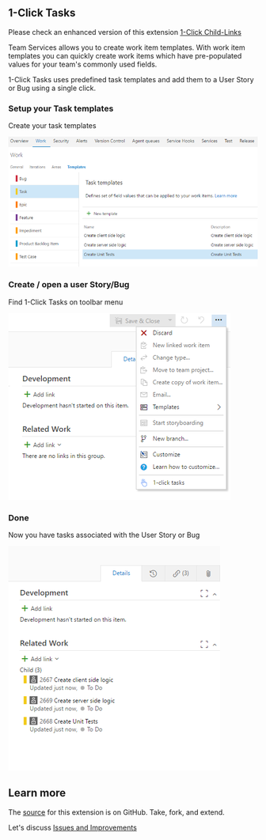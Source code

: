 ## 1-Click Tasks ##

Please check an enhanced version of this extension <a href="https://marketplace.visualstudio.com/items?itemName=ruifig.vsts-work-item-one-click-child-links" target="_blank">1-Click Child-Links</a>

Team Services allows you to create work item templates.
With work item templates you can quickly create work items which have pre-populated values for your team's commonly used fields.

1-Click Tasks uses predefined task templates and add them to a User Story or Bug using a single click.

### Setup your Task templates ###

Create your task templates

![Export](img/screen01.png)

### Create / open a user Story/Bug ###

Find 1-Click Tasks on toolbar menu

![Export](img/screen02.png)

### Done ###

Now you have tasks associated with the User Story or Bug

![Export](img/screen03.png)

## Learn more ##

The <a href="https://github.com/figueiredorui/1-click-tasks" target="_blank">source</a> for this extension is on GitHub. Take, fork, and extend.

Let's discuss <a href="https://github.com/figueiredorui/1-click-tasks/issues" target="_blank">Issues and Improvements</a>